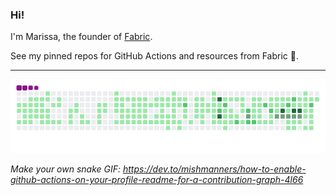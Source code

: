### Hi!

I'm Marissa, the founder of [Fabric](https://tryfabric.com).

See my pinned repos for GitHub Actions and resources from Fabric 💙.

---

![snake GIF](https://github.com/marissamarym/marissamarym/blob/output/github-contribution-grid-snake.gif)

_Make your own snake GIF: https://dev.to/mishmanners/how-to-enable-github-actions-on-your-profile-readme-for-a-contribution-graph-4l66_
